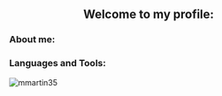 <h2 align="center">Welcome to my profile:</h2>

<h3 align="left">About me:</h3>
<p align="left">
</p>

<h3 align="left">Languages and Tools:</h3>
<p align="left">
</p>

<p><img align="center" src="https://github-readme-stats.vercel.app/api/top-langs?username=mmartin35&show_icons=true&locale=en&layout=compact" alt="mmartin35" /></p>

